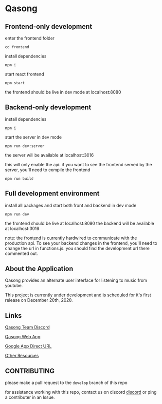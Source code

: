 # Qasong

## Frontend-only development

enter the frontend folder

`cd frontend`

install dependencies

`npm i`

start react frontend

`npm start`

the frontend should be live in dev mode at localhost:8080

## Backend-only development

install dependencies

`npm i`

start the server in dev mode

`npm run dev:server`

the server will be available at localhost:3016

this will only enable the api. if you want to see the frontend served by the server, you'll need to compile the frontend

`npm run build`

## Full development environment

install all packages and start both front and backend in dev mode

`npm run dev`

the frontend should be live at localhost:8080
the backend will be available at localhost:3016

note: the frontend is currently hardwired to communicate with the production api.
To see your backend changes in the frontend, you'll need to change the url in functions.js.
you should find the development url there commented out.

## About the Application

Qasong provides an alternate user interface for listening to music from youtube.

This project is currently under development and is scheduled for it's first release on December 20th, 2020.

## Links

[Qasong Team Discord](https://discord.gg/b2gEwT8)

[Qasong Web App](https://qasong.com)

[Google App Direct URL](https://qasong.appspot.com)

[Other Resources](https://team.qasong.com)

## CONTRIBUTING

please make a pull request to the `develop` branch of this repo

for assistance working with this repo, contact us on discord [discord](https://discord.gg/b2gEwT8) or ping a contributer in an Issue.
